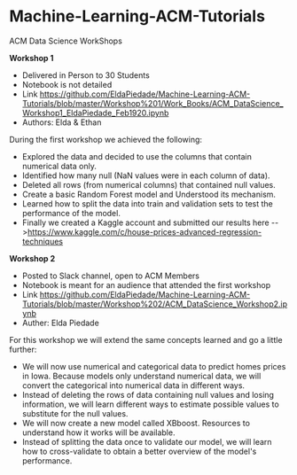 # Machine-Learning-ACM-Tutorials
ACM Data Science WorkShops

**Workshop 1** 
* Delivered in Person to 30 Students
* Notebook is not detailed
* Link https://github.com/EldaPiedade/Machine-Learning-ACM-Tutorials/blob/master/Workshop%201/Work_Books/ACM_DataScience_Workshop1_EldaPiedade_Feb1920.ipynb
* Authors: Elda & Ethan

During the first workshop we achieved the following:

* Explored the data and decided to use the columns that contain numerical data only.
* Identified how many null (NaN values were in each column of data).
* Deleted all rows (from numerical columns) that contained null values.
* Create a basic Random Forest model and Understood its mechanism.
* Learned how to split the data into train and validation sets to test the performance of the model.
* Finally we created a Kaggle account and submitted our results here -->https://www.kaggle.com/c/house-prices-advanced-regression-techniques

**Workshop 2**
* Posted to Slack channel, open to ACM Members
* Notebook is meant for an audience that attended the first workshop
* Link https://github.com/EldaPiedade/Machine-Learning-ACM-Tutorials/blob/master/Workshop%202/ACM_DataScience_Workshop2.ipynb
* Auther: Elda Piedade

For this workshop we will extend the same concepts learned and go a little further:

* We will now use numerical and categorical data to predict homes prices in Iowa. Because models only understand numerical data, we will convert the categorical into numerical data in different ways.
* Instead of deleting the rows of data containing null values and losing information, we will learn different ways to estimate possible values to substitute for the null values.
* We will now create a new model called XBboost. Resources to understand how it works will be available.
* Instead of splitting the data once to validate our model, we will learn how to cross-validate to obtain a better overview of the model's performance.
